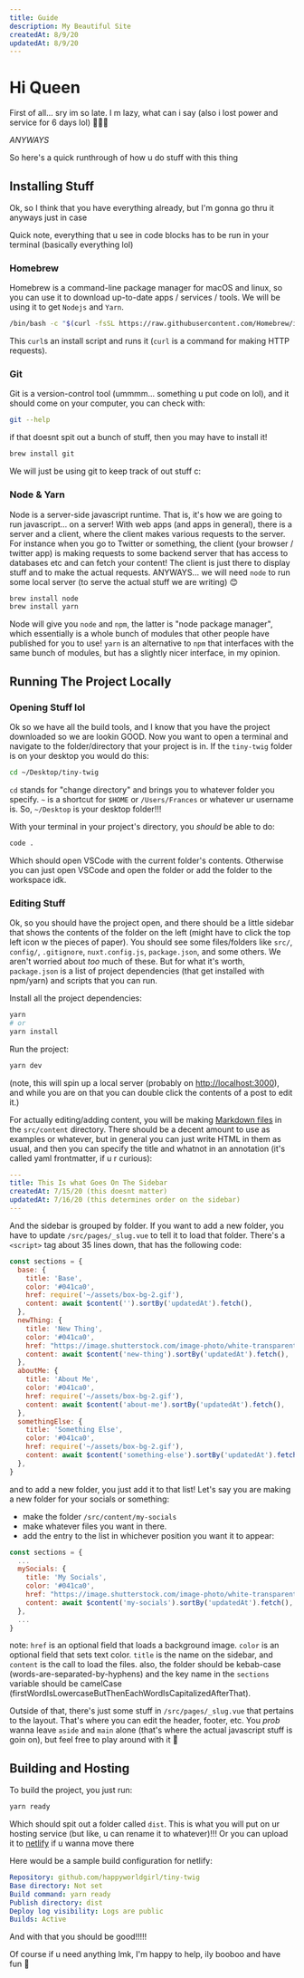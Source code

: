 ```yaml
---
title: Guide
description: My Beautiful Site
createdAt: 8/9/20
updatedAt: 8/9/20
---
```


# Hi Queen

First of all... sry im so late. I m lazy, what can i say (also i lost power and service for 6 days lol) 🤷🏼‍♀️

*ANYWAYS*

So here's a quick runthrough of how u do stuff with this thing

## Installing Stuff

Ok, so I think that you have everything already, but I'm gonna go thru it anyways just in case

Quick note, everything that u see in code blocks has to be run in your terminal (basically everything lol)

### Homebrew

Homebrew is a command-line package manager for macOS and linux, so you can use it to download up-to-date apps / services / tools. We will be using it to get `Nodejs` and `Yarn`.

```sh
/bin/bash -c "$(curl -fsSL https://raw.githubusercontent.com/Homebrew/install/master/install.sh)"
```

This `curl`s an install script and runs it (`curl` is a command for making HTTP requests).

### Git

Git is a version-control tool (ummmm... something u put code on lol), and it should come on your computer, you can check with:

```sh
git --help
```

if that doesnt spit out a bunch of stuff, then you may have to install it!

```sh
brew install git
```

We will just be using git to keep track of out stuff c:

### Node & Yarn

Node is a server-side javascript runtime. That is, it's how we are going to run javascript... on a server! With web apps (and apps in general), there is a server and a client, where the client makes various requests to the server. For instance when you go to Twitter or something, the client (your browser / twitter app) is making requests to some backend server that has access to databases etc and can fetch your content! The client is just there to display stuff and to make the actual requests. ANYWAYS... we will need `node` to run some local server (to serve the actual stuff we are writing) 😊

```sh
brew install node
brew install yarn
```

Node will give you `node` and `npm`, the latter is "node package manager", which essentially is a whole bunch of modules that other people have published for you to use! `yarn` is an alternative to `npm` that interfaces with the same bunch of modules, but has a slightly nicer interface, in my opinion.

## Running The Project Locally

### Opening Stuff lol

Ok so we have all the build tools, and I know that you have the project downloaded so we are lookin GOOD. Now you want to open a terminal and navigate to the folder/directory that your project is in. If the `tiny-twig` folder is on your desktop you would do this:

```sh
cd ~/Desktop/tiny-twig
```

`cd` stands for "change directory" and brings you to whatever folder you specify. `~` is a shortcut for `$HOME` or `/Users/Frances` or whatever ur username is. So, `~/Desktop` is your desktop folder!!!

With your terminal in your project's directory, you _should_ be able to do:

```sh
code .
```

Which should open VSCode with the current folder's contents. Otherwise you can just open VSCode and open the folder or add the folder to the workspace idk.

### Editing Stuff

Ok, so you should have the project open, and there should be a little sidebar that shows the contents of the folder on the left (might have to click the top left icon w the pieces of paper). You should see some files/folders like `src/`, `config/`, `.gitignore`, `nuxt.config.js`, `package.json`, and some others. We aren't worried about _too_ much of these. But for what it's worth, `package.json` is a list of project dependencies (that get installed with npm/yarn) and scripts that you can run.

Install all the project dependencies:

```sh
yarn
# or
yarn install
```

Run the project:

```sh
yarn dev
```

(note, this will spin up a local server (probably on [http://localhost:3000](http://localhost:3000)), and while you are on that you can double click the contents of a post to edit it.)

For actually editing/adding content, you will be making [Markdown files](https://www.markdownguide.org/basic-syntax/) in the `src/content` directory. There should be a decent amount to use as examples or whatever, but in general you can just write HTML in them as usual, and then you can specify the title and whatnot in an annotation (it's called yaml frontmatter, if u r curious):

```yml
---
title: This Is what Goes On The Sidebar
createdAt: 7/15/20 (this doesnt matter)
updatedAt: 7/16/20 (this determines order on the sidebar)
---
```

And the sidebar is grouped by folder. If you want to add a new folder, you have to update `/src/pages/_slug.vue` to tell it to load that folder. There's a `<script>` tag about 35 lines down, that has the following code:

```js
const sections = {
  base: {
    title: 'Base',
    color: '#041ca0',
    href: require('~/assets/box-bg-2.gif'),
    content: await $content('').sortBy('updatedAt').fetch(),
  },
  newThing: {
    title: 'New Thing',
    color: '#041ca0',
    href: "https://image.shutterstock.com/image-photo/white-transparent-leaf-on-mirror-260nw-577160911.jpg",
    content: await $content('new-thing').sortBy('updatedAt').fetch(),
  },
  aboutMe: {
    title: 'About Me',
    color: '#041ca0',
    href: require('~/assets/box-bg-2.gif'),
    content: await $content('about-me').sortBy('updatedAt').fetch(),
  },
  somethingElse: {
    title: 'Something Else',
    color: '#041ca0',
    href: require('~/assets/box-bg-2.gif'),
    content: await $content('something-else').sortBy('updatedAt').fetch(),
  },
}
```

and to add a new folder, you just add it to that list! Let's say you are making a new folder for your socials or something:

- make the folder `/src/content/my-socials`
- make whatever files you want in there.
- add the entry to the list in whichever position you want it to appear:

```js
const sections = {
  ...
  mySocials: {
    title: 'My Socials',
    color: '#041ca0',
    href: "https://image.shutterstock.com/image-photo/white-transparent-leaf-on-mirror-260nw-577160911.jpg",
    content: await $content('my-socials').sortBy('updatedAt').fetch(),
  },
  ...
}
```

note: `href` is an optional field that loads a background image. `color` is an optional field that sets text color. `title` is the name on the sidebar, and `content` is the call to load the files. also, the folder should be kebab-case (words-are-separated-by-hyphens) and the key name in the `sections` variable should be camelCase (firstWordIsLowercaseButThenEachWordIsCapitalizedAfterThat).

Outside of that, there's just some stuff in `/src/pages/_slug.vue` that pertains to the layout. That's where you can edit the header, footer, etc. You _prob_ wanna leave `aside` and `main` alone (that's where the actual javascript stuff is goin on), but feel free to play around with it 💞

## Building and Hosting

To build the project, you just run:

```sh
yarn ready
```

Which should spit out a folder called `dist`. This is what you will put on ur hosting service (but like, u can rename it to whatever)!!! Or you can upload it to [netlify](https://app.netlify.com/) if u wanna move there

Here would be a sample build configuration for netlify:
```yml
Repository: github.com/happyworldgirl/tiny-twig
Base directory: Not set
Build command: yarn ready
Publish directory: dist
Deploy log visibility: Logs are public
Builds: Active
```

And with that you should be good!!!!!



Of course if u need anything lmk, I'm happy to help, ily booboo and have fun 🥰